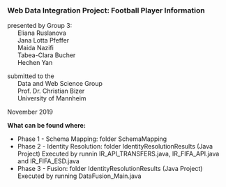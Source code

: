 ###  Web Data Integration Project: Football Player Information

presented by Group 3:  
&nbsp;&nbsp;&nbsp;&nbsp;&nbsp;&nbsp;Eliana Ruslanova   
&nbsp;&nbsp;&nbsp;&nbsp;&nbsp;&nbsp;Jana Lotta Pfeffer   
&nbsp;&nbsp;&nbsp;&nbsp;&nbsp;&nbsp;Maida Nazifi    
&nbsp;&nbsp;&nbsp;&nbsp;&nbsp;&nbsp;Tabea-Clara Bucher     
&nbsp;&nbsp;&nbsp;&nbsp;&nbsp;&nbsp;Hechen Yan     

submitted to the     
&nbsp;&nbsp;&nbsp;&nbsp;&nbsp;&nbsp;Data and Web Science Group      
&nbsp;&nbsp;&nbsp;&nbsp;&nbsp;&nbsp;Prof. Dr. Christian Bizer      
&nbsp;&nbsp;&nbsp;&nbsp;&nbsp;&nbsp;University of Mannheim     
             
November 2019       

<b>What can be found where:</b>  
- Phase 1 - Schema Mapping: folder SchemaMapping
- Phase 2 - Identity Resolution: folder IdentityResolutionResults (Java Project)
Executed by runnin IR_API_TRANSFERS.java, IR_FIFA_API.java and IR_FIFA_ESD.java
- Phase 3 - Fusion: folder IdentityResolutionResults (Java Project)
Executed by running DataFusion_Main.java
   
